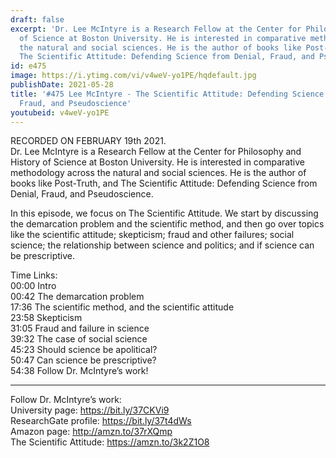 ```yaml
---
draft: false
excerpt: 'Dr. Lee McIntyre is a Research Fellow at the Center for Philosophy and History
  of Science at Boston University. He is interested in comparative methodology across
  the natural and social sciences. He is the author of books like Post-Truth, and
  The Scientific Attitude: Defending Science from Denial, Fraud, and Pseudoscience.'
id: e475
image: https://i.ytimg.com/vi/v4weV-yo1PE/hqdefault.jpg
publishDate: 2021-05-28
title: '#475 Lee McIntyre - The Scientific Attitude: Defending Science from Denial,
  Fraud, and Pseudoscience'
youtubeid: v4weV-yo1PE
---
```

RECORDED ON FEBRUARY 19th 2021.  
Dr. Lee McIntyre is a Research Fellow at the Center for Philosophy and History of Science at Boston University. He is interested in comparative methodology across the natural and social sciences. He is the author of books like Post-Truth, and The Scientific Attitude: Defending Science from Denial, Fraud, and Pseudoscience.

In this episode, we focus on The Scientific Attitude. We start by discussing the demarcation problem and the scientific method, and then go over topics like the scientific attitude; skepticism; fraud and other failures; social science; the relationship between science and politics; and if science can be prescriptive.

Time Links:  
00:00 Intro  
00:42  The demarcation problem  
17:36  The scientific method, and the scientific attitude  
23:58  Skepticism  
31:05  Fraud and failure in science  
39:32  The case of social science  
45:23  Should science be apolitical?  
50:47  Can science be prescriptive?  
54:38  Follow Dr. McIntyre’s work!

---

Follow Dr. McIntyre’s work:  
University page: https://bit.ly/37CKVi9  
ResearchGate profile: https://bit.ly/37t4dWs  
Amazon page: http://amzn.to/37rXQmp  
The Scientific Attitude: https://amzn.to/3k2Z1O8
